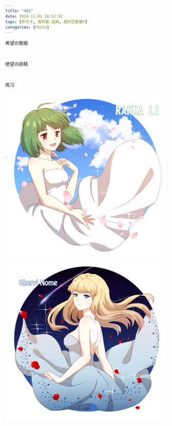 ```yaml
---
title: "492"
date: 2018-11-01 16:52:42
tags: [李兰卡, 雪莉露·诺姆, 超时空要塞F]
categories: [Photo]
---
```


<p>希望の歌姫<br /></p> 
<br /> 
<p>绝望の妖精<br /></p> 
<br /> 
<p>练习</p>

![](https://raw.githubusercontent.com/alicewish/meowchain247/master/img_cVZNdzJtQk9JV2Mwa042em0yc3FZakRJTlBWaktPcTZUWTVnMTMreTFISks0amQrS1ZiWm53PT0.jpg)

![](https://raw.githubusercontent.com/alicewish/meowchain247/master/img_cVZNdzJtQk9JV2Mwa042em0yc3FZa2ZBYko1V0pOL2Nja0tzVjRnTktDb1ROQ0FOOUF1Q2ZBPT0.jpg)